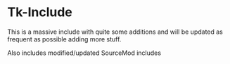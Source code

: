# Tk-Include
This is a massive include with quite some additions and will be updated as frequent as possible adding more stuff.

Also includes modified/updated SourceMod includes
